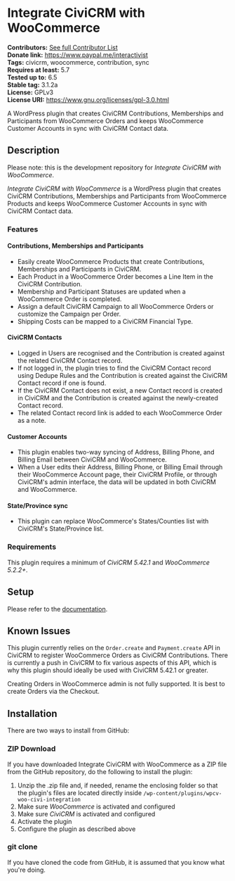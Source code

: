 # Integrate CiviCRM with WooCommerce

**Contributors:** [See full Contributor List](https://github.com/WPCV/wpcv-woo-civi-integration/graphs/contributors)<br/>
**Donate link:** https://www.paypal.me/interactivist<br/>
**Tags:** civicrm, woocommerce, contribution, sync<br/>
**Requires at least:** 5.7<br/>
**Tested up to:** 6.5<br/>
**Stable tag:** 3.1.2a<br/>
**License:** GPLv3<br/>
**License URI:** https://www.gnu.org/licenses/gpl-3.0.html

A WordPress plugin that creates CiviCRM Contributions, Memberships and Participants from WooCommerce Orders and keeps WooCommerce Customer Accounts in sync with CiviCRM Contact data.



## Description

Please note: this is the development repository for *Integrate CiviCRM with WooCommerce*.

*Integrate CiviCRM with WooCommerce* is a WordPress plugin that creates CiviCRM Contributions, Memberships and Participants from WooCommerce  Products and keeps WooCommerce Customer Accounts in sync with CiviCRM Contact data.



### Features

#### Contributions, Memberships and Participants

* Easily create WooCommerce Products that create Contributions, Memberships and Participants in CiviCRM.
* Each Product in a WooCommerce Order becomes a Line Item in the CiviCRM Contribution.
* Membership and Participant Statuses are updated when a WooCommerce Order is completed.
* Assign a default CiviCRM Campaign to all WooCommerce Orders or customize the Campaign per Order.
* Shipping Costs can be mapped to a CiviCRM Financial Type.

#### CiviCRM Contacts

* Logged in Users are recognised and the Contribution is created against the related CiviCRM Contact record.
* If not logged in, the plugin tries to find the CiviCRM Contact record using Dedupe Rules and the Contribution is created against the CiviCRM Contact record if one is found.
* If the CiviCRM Contact does not exist, a new Contact record is created in CiviCRM and the Contribution is created against the newly-created Contact record.
* The related Contact record link is added to each WooCommerce Order as a note.

#### Customer Accounts

* This plugin enables two-way syncing of Address, Billing Phone, and Billing Email between CiviCRM and WooCommerce.
* When a User edits their Address, Billing Phone, or Billing Email through their WooCommerce Account page, their CiviCRM Profile, or through CiviCRM's admin interface, the data will be updated in both CiviCRM and WooCommerce.

#### State/Province sync

* This plugin can replace WooCommerce's States/Counties list with CiviCRM's State/Province list.



### Requirements

This plugin requires a minimum of *CiviCRM 5.42.1* and *WooCommerce 5.2.2+*.



## Setup

Please refer to the [documentation](docs/SETUP.md).



## Known Issues

This plugin currently relies on the `Order.create` and `Payment.create` API in CiviCRM to register WooCommerce Orders as CiviCRM Contributions. There is currently a push in CiviCRM to fix various aspects of this API, which is why this plugin should ideally be used with CiviCRM 5.42.1 or greater.

Creating Orders in WooCommerce admin is not fully supported. It is best to create Orders via the Checkout.



## Installation

There are two ways to install from GitHub:

### ZIP Download

If you have downloaded Integrate CiviCRM with WooCommerce as a ZIP file from the GitHub repository, do the following to install the plugin:

1. Unzip the .zip file and, if needed, rename the enclosing folder so that the plugin's files are located directly inside `/wp-content/plugins/wpcv-woo-civi-integration`
2. Make sure *WooCommerce* is activated and configured
3. Make sure *CiviCRM* is activated and configured
4. Activate the plugin
5. Configure the plugin as described above

### git clone

If you have cloned the code from GitHub, it is assumed that you know what you're doing.


